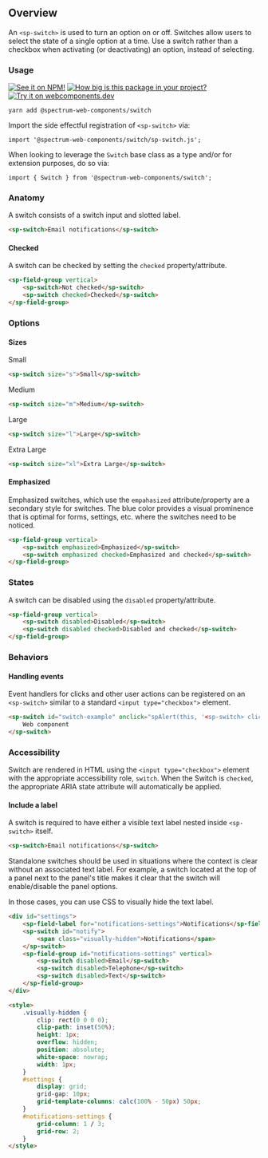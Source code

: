 ## Overview

An `<sp-switch>` is used to turn an option on or off. Switches allow users to select the state of a single option at a time. Use a switch rather than a checkbox when activating (or deactivating) an option, instead of selecting.

### Usage

[![See it on NPM!](https://img.shields.io/npm/v/@spectrum-web-components/switch?style=for-the-badge)](https://www.npmjs.com/package/@spectrum-web-components/switch)
[![How big is this package in your project?](https://img.shields.io/bundlephobia/minzip/@spectrum-web-components/switch?style=for-the-badge)](https://bundlephobia.com/result?p=@spectrum-web-components/switch)
[![Try it on webcomponents.dev](https://img.shields.io/badge/Try%20it%20on-webcomponents.dev-green?style=for-the-badge)](https://webcomponents.dev/edit/collection/fO75441E1Q5ZlI0e9pgq/uXsqJULoUuOtbDgGB4sC/src/index.ts)

```
yarn add @spectrum-web-components/switch
```

Import the side effectful registration of `<sp-switch>` via:

```
import '@spectrum-web-components/switch/sp-switch.js';
```

When looking to leverage the `Switch` base class as a type and/or for extension purposes, do so via:

```
import { Switch } from '@spectrum-web-components/switch';
```

### Anatomy

A switch consists of a switch input and slotted label.

```html
<sp-switch>Email notifications</sp-switch>
```

#### Checked

A switch can be checked by setting the `checked` property/attribute.

```html demo
<sp-field-group vertical>
    <sp-switch>Not checked</sp-switch>
    <sp-switch checked>Checked</sp-switch>
</sp-field-group>
```

### Options

#### Sizes

<sp-tabs selected="m" auto label="Size Attribute Options">
<sp-tab value="s">Small</sp-tab>
<sp-tab-panel value="s">

```html
<sp-switch size="s">Small</sp-switch>
```

</sp-tab-panel>
<sp-tab value="m">Medium</sp-tab>
<sp-tab-panel value="m">

```html
<sp-switch size="m">Medium</sp-switch>
```

</sp-tab-panel>
<sp-tab value="l">Large</sp-tab>
<sp-tab-panel value="l">

```html
<sp-switch size="l">Large</sp-switch>
```

</sp-tab-panel>
<sp-tab value="xl">Extra Large</sp-tab>
<sp-tab-panel value="xl">

```html
<sp-switch size="xl">Extra Large</sp-switch>
```

</sp-tab-panel>
</sp-tabs>

#### Emphasized

Emphasized switches, which use the `empahasized` attribute/property are a
secondary style for switches. The blue color provides a visual prominence
that is optimal for forms, settings, etc. where the switches
need to be noticed.

```html
<sp-field-group vertical>
    <sp-switch emphasized>Emphasized</sp-switch>
    <sp-switch emphasized checked>Emphasized and checked</sp-switch>
</sp-field-group>
```

### States

A switch can be disabled using the `disabled` property/attribute.

```html demo
<sp-field-group vertical>
    <sp-switch disabled>Disabled</sp-switch>
    <sp-switch disabled checked>Disabled and checked</sp-switch>
</sp-field-group>
```

### Behaviors

#### Handling events

Event handlers for clicks and other user actions can be registered on an `<sp-switch>` similar to a standard `<input type="checkbox">` element.

```html
<sp-switch id="switch-example" onclick="spAlert(this, '<sp-switch> clicked!')">
    Web component
</sp-switch>
```

### Accessibility

Switch are rendered in HTML using the `<input type="checkbox">` element with the appropriate accessibility role, `switch`. When the Switch is `checked`, the appropriate ARIA state attribute will automatically be applied.

#### Include a label

A switch is required to have either a visible text label nested inside `<sp-switch>` itself.

```html
<sp-switch>Email notifications</sp-switch>
```

Standalone switches should be used in situations where the context is clear without an associated text label. For example, a switch located at the top of a panel next to the panel's title makes it clear that the switch will enable/disable the panel options.

In those cases, you can use CSS to visually hide the text label.

```html
<div id="settings">
    <sp-field-label for="notifications-settings">Notifications</sp-field-label>
    <sp-switch id="notify">
        <span class="visually-hidden">Notifications</span>
    </sp-switch>
    <sp-field-group id="notifications-settings" vertical>
        <sp-switch disabled>Email</sp-switch>
        <sp-switch disabled>Telephone</sp-switch>
        <sp-switch disabled>Text</sp-switch>
    </sp-field-group>
</div>

<style>
    .visually-hidden {
        clip: rect(0 0 0 0);
        clip-path: inset(50%);
        height: 1px;
        overflow: hidden;
        position: absolute;
        white-space: nowrap;
        width: 1px;
    }
    #settings {
        display: grid;
        grid-gap: 10px;
        grid-template-columns: calc(100% - 50px) 50px;
    }
    #notifications-settings {
        grid-column: 1 / 3;
        grid-row: 2;
    }
</style>
```
